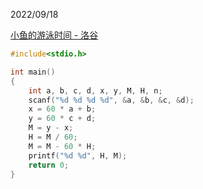 2022/09/18

[小鱼的游泳时间 - 洛谷](https://www.luogu.com.cn/problem/P1425)

```c
#include<stdio.h>

int main()
{
    int a, b, c, d, x, y, M, H, n;
    scanf("%d %d %d %d", &a, &b, &c, &d);
    x = 60 * a + b;
    y = 60 * c + d;
    M = y - x;
    H = M / 60;
    M = M - 60 * H;
    printf("%d %d", H, M);
    return 0;
}
```